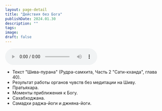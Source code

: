 ```yaml
---
layout: page-detail
title: "Действия без Бога"
publishDate: 2024.01.30
description: ""
tags:
image:
draft: false
---
```


<audio title="2024.01.30 - Действия без Бога.mp3" src="/upload/iblock/6df/ec2g9t12fn3so1xomfjdrg6pxl5xgxc9.mp3" controls=""></audio>

* Текст "Шива-пурана" (Рудра-самхита, Часть 2 "Сати-кханда", глава 40).
* Результат работы органов чувств без медитации на Шиву.
* Пратьяхара.
* Моменты приближения к Богу.
* Сахабходжана.
* Самадхи раджа-йоги и джняна-йоги.

  
